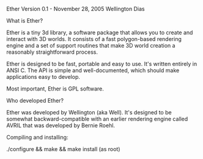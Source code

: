Ether Version 0.1 - November 28, 2005
Wellington Dias

What is Ether?

Ether is a tiny 3d library, a software package that allows you to 
create and interact with 3D worlds. It consists of a fast polygon-based
rendering engine and a set of support routines that make 3D world 
creation a reasonably straightforward process.

Ether is designed to be fast, portable and easy to use. 
It's written entirely in ANSI C. The API is simple and 
well-documented, which should make applications easy to develop.

Most important, Ether is GPL software.

Who developed Ether?

Ether was developed by Wellington (aka Well). It's designed to be somewhat 
backward-compatible with an earlier rendering engine called AVRIL that was
developed by Bernie Roehl.

Compiling and installing:

./configure && make && make install (as root)
